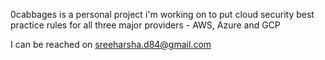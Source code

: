 0cabbages is a personal project i'm working on to put cloud security best practice rules for all three major providers - AWS, Azure and GCP

I can be reached on sreeharsha.d84@gmail.com
